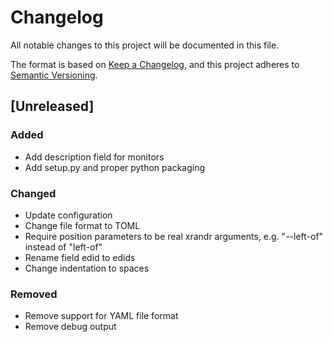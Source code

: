 # Changelog
All notable changes to this project will be documented in this file.

The format is based on [Keep a Changelog](https://keepachangelog.com/en/1.0.0/),
and this project adheres to [Semantic Versioning](https://semver.org/spec/v2.0.0.html).

## [Unreleased]
### Added
- Add description field for monitors
- Add setup.py and proper python packaging

### Changed
- Update configuration
- Change file format to TOML
- Require position parameters to be real xrandr arguments, e.g.
  "--left-of" instead of "left-of"
- Rename field edid to edids
- Change indentation to spaces

### Removed
- Remove support for YAML file format
- Remove debug output
